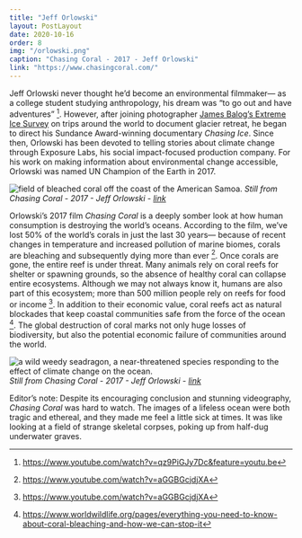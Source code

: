 ```yaml
---
title: "Jeff Orlowski"
layout: PostLayout
date: 2020-10-16
order: 8
img: "/orlowski.png"
caption: "Chasing Coral - 2017 - Jeff Orlowski"
link: "https://www.chasingcoral.com/"
---
```


Jeff Orlowski never thought he’d become an environmental filmmaker— as a college student studying anthropology, his dream was “to go out and have adventures” [^1]. However, after joining photographer [James Balog’s Extreme Ice Survey](http://extremeicesurvey.org/) on trips around the world to document glacier retreat, he began to direct his Sundance Award-winning documentary <i>Chasing Ice</i>. Since then, Orlowski has been devoted to telling stories about climate change through Exposure Labs, his social impact-focused production company. For his work on making information about environmental change accessible, Orlowski was named UN Champion of the Earth in 2017.

![field of bleached coral off the coast of the American Samoa.](/orlowski2.png)
*Still from Chasing Coral - 2017 - Jeff Orlowski - [link](https://www.chasingcoral.com/)*

Orlowski’s 2017 film <i>Chasing Coral</i> is a deeply somber look at how human consumption is destroying the world’s oceans. According to the film, we’ve lost 50% of the world’s corals in just the last 30 years— because of recent changes in temperature and increased pollution of marine biomes, corals are bleaching and subsequently dying more than ever [^2]. Once corals are gone, the entire reef is under threat. Many animals rely on coral reefs for shelter or spawning grounds, so the absence of healthy coral can collapse entire ecosystems. Although we may not always know it, humans are also part of this ecosystem; more than 500 million people rely on reefs for food or income [^2]. In addition to their economic value, coral reefs act as natural blockades that keep coastal communities safe from the force of the ocean [^3]. The global destruction of coral marks not only huge losses of biodiversity, but also the potential economic failure of communities around the world. 

![a wild weedy seadragon, a near-threatened species responding to the effect of climate change on the ocean.](/orlowski3.png)
*Still from Chasing Coral - 2017 - Jeff Orlowski - [link](https://www.chasingcoral.com/)*

Editor’s note: Despite its encouraging conclusion and stunning videography, <i>Chasing Coral</i> was hard to watch. The images of a lifeless ocean were both tragic and ethereal, and they made me feel a little sick at times. It was like looking at a field of strange skeletal corpses, poking up from half-dug underwater graves. 

[^1]: <https://www.youtube.com/watch?v=qz9PiGJy7Dc&feature=youtu.be>
[^2]: <https://www.youtube.com/watch?v=aGGBGcjdjXA>
[^3]: <https://www.worldwildlife.org/pages/everything-you-need-to-know-about-coral-bleaching-and-how-we-can-stop-it>
